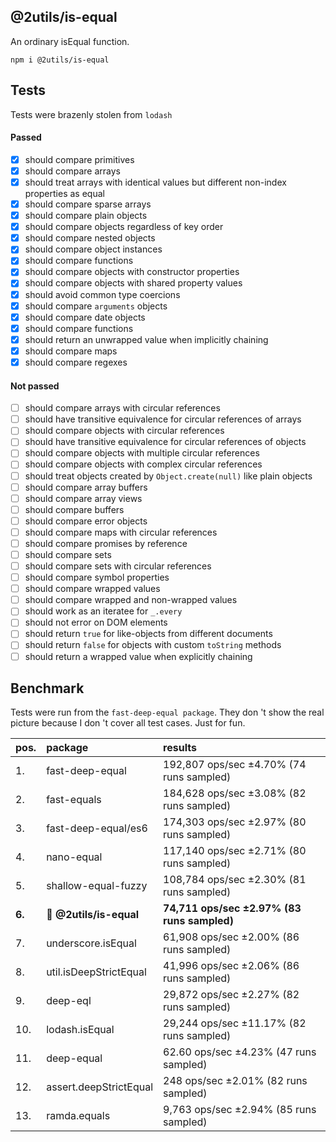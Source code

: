 ## @2utils/is-equal

An ordinary isEqual function.

```
npm i @2utils/is-equal
```

## Tests

Tests were brazenly stolen from `lodash`

#### Passed

- [x] should compare primitives
- [x] should compare arrays
- [x] should treat arrays with identical values but different non-index properties as equal
- [x] should compare sparse arrays
- [x] should compare plain objects
- [x] should compare objects regardless of key order
- [x] should compare nested objects
- [x] should compare object instances
- [x] should compare functions
- [x] should compare objects with constructor properties
- [x] should compare objects with shared property values
- [x] should avoid common type coercions
- [x] should compare `arguments` objects
- [x] should compare date objects
- [x] should compare functions
- [x] should return an unwrapped value when implicitly chaining
- [x] should compare maps
- [x] should compare regexes

#### Not passed

- [ ] should compare arrays with circular references
- [ ] should have transitive equivalence for circular references of arrays
- [ ] should compare objects with circular references
- [ ] should have transitive equivalence for circular references of objects
- [ ] should compare objects with multiple circular references
- [ ] should compare objects with complex circular references
- [ ] should treat objects created by `Object.create(null)` like plain objects
- [ ] should compare array buffers
- [ ] should compare array views
- [ ] should compare buffers
- [ ] should compare error objects
- [ ] should compare maps with circular references
- [ ] should compare promises by reference
- [ ] should compare sets
- [ ] should compare sets with circular references
- [ ] should compare symbol properties
- [ ] should compare wrapped values
- [ ] should compare wrapped and non-wrapped values
- [ ] should work as an iteratee for `_.every`
- [ ] should not error on DOM elements
- [ ] should return `true` for like-objects from different documents
- [ ] should return `false` for objects with custom `toString` methods
- [ ] should return a wrapped value when explicitly chaining

## Benchmark

Tests were run from the `fast-deep-equal package`. They don 't show the real picture because I don 't cover all test cases. Just for fun.

| pos.   | package                 | results                                     |
| :----- | :---------------------- | :------------------------------------------ |
| 1.     | fast-deep-equal         | 192,807 ops/sec ±4.70% (74 runs sampled)    |
| 2.     | fast-equals             | 184,628 ops/sec ±3.08% (82 runs sampled)    |
| 3.     | fast-deep-equal/es6     | 174,303 ops/sec ±2.97% (80 runs sampled)    |
| 4.     | nano-equal              | 117,140 ops/sec ±2.71% (80 runs sampled)    |
| 5.     | shallow-equal-fuzzy     | 108,784 ops/sec ±2.30% (81 runs sampled)    |
| **6.** | 💩 **@2utils/is-equal** | **74,711 ops/sec ±2.97% (83 runs sampled)** |
| 7.     | underscore.isEqual      | 61,908 ops/sec ±2.00% (86 runs sampled)     |
| 8.     | util.isDeepStrictEqual  | 41,996 ops/sec ±2.06% (86 runs sampled)     |
| 9.     | deep-eql                | 29,872 ops/sec ±2.27% (82 runs sampled)     |
| 10.    | lodash.isEqual          | 29,244 ops/sec ±11.17% (82 runs sampled)    |
| 11.    | deep-equal              | 62.60 ops/sec ±4.23% (47 runs sampled)      |
| 12.    | assert.deepStrictEqual  | 248 ops/sec ±2.01% (82 runs sampled)        |
| 13.    | ramda.equals            | 9,763 ops/sec ±2.94% (85 runs sampled)      |
